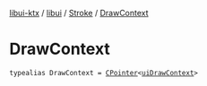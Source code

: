 [libui-ktx](../../index.md) / [libui](../index.md) / [Stroke](index.md) / [DrawContext](./-draw-context.md)

# DrawContext

`typealias DrawContext = `[`CPointer`](../../kotlinx.cinterop/-c-pointer/index.md)`<`[`uiDrawContext`](../ui-draw-context.md)`>`